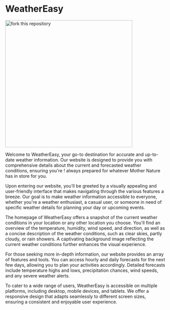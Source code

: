 # WeatherEasy
<img align="center" width="400" src="https://github.com/Ankita19soni/Weather-App/assets/132035991/68f38940-f2f2-44c8-ab35-a5bde7d754ca" alt="fork this repository" />

Welcome to WeatherEasy, your go-to destination for accurate and up-to-date weather information. Our website is designed to provide you with comprehensive details about the current and forecasted weather conditions, ensuring you're !
always prepared for whatever Mother Nature has in store for you.

Upon entering our website, you'll be greeted by a visually appealing and user-friendly interface that makes navigating through the various features a breeze. Our goal is to make weather information accessible to everyone, whether you're a weather enthusiast, a casual user, or someone in need of specific weather details for planning your day or upcoming events.

The homepage of WeatherEasy offers a snapshot of the current weather conditions in your location or any other location you choose. You'll find an overview of the temperature, humidity, wind speed, and direction, as well as a concise description of the weather conditions, such as clear skies, partly cloudy, or rain showers. A captivating background image reflecting the current weather conditions further enhances the visual experience.

For those seeking more in-depth information, our website provides an array of features and tools. You can access hourly and daily forecasts for the next few days, allowing you to plan your activities accordingly. Detailed forecasts include temperature highs and lows, precipitation chances, wind speeds, and any severe weather alerts.

To cater to a wide range of users, WeatherEasy is accessible on multiple platforms, including desktop, mobile devices, and tablets. We offer a responsive design that adapts seamlessly to different screen sizes, ensuring a consistent and enjoyable user experience.
